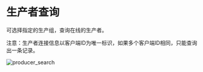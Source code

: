 # 生产者查询

可选择指定的生产组，查询在线的生产者。

注意：生产者连接信息以客户端ID为唯一标识，如果多个客户端ID相同，只能查询出一条记录。

![producer_search](/rocketmq/images/producer_search.png)
